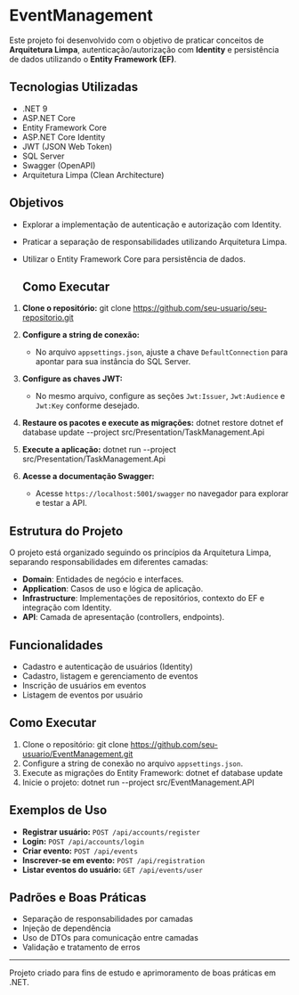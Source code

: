 # EventManagement

Este projeto foi desenvolvido com o objetivo de praticar conceitos de **Arquitetura Limpa**, autenticação/autorização com **Identity** e persistência de dados utilizando o **Entity Framework (EF)**.

## Tecnologias Utilizadas

- .NET 9
- ASP.NET Core
- Entity Framework Core
- ASP.NET Core Identity
- JWT (JSON Web Token)
- SQL Server
- Swagger (OpenAPI)
- Arquitetura Limpa (Clean Architecture)

## Objetivos

- Explorar a implementação de autenticação e autorização com Identity.
- Praticar a separação de responsabilidades utilizando Arquitetura Limpa.
- Utilizar o Entity Framework Core para persistência de dados.

  ## Como Executar

1. **Clone o repositório:** git clone https://github.com/seu-usuario/seu-repositorio.git
  
2. **Configure a string de conexão:**
   - No arquivo `appsettings.json`, ajuste a chave `DefaultConnection` para apontar para sua instância do SQL Server.

3. **Configure as chaves JWT:**
   - No mesmo arquivo, configure as seções `Jwt:Issuer`, `Jwt:Audience` e `Jwt:Key` conforme desejado.

4. **Restaure os pacotes e execute as migrações:** dotnet restore dotnet ef database update --project src/Presentation/TaskManagement.Api
  
5. **Execute a aplicação:** dotnet run --project src/Presentation/TaskManagement.Api

6. **Acesse a documentação Swagger:**
   - Acesse `https://localhost:5001/swagger` no navegador para explorar e testar a API.

## Estrutura do Projeto

O projeto está organizado seguindo os princípios da Arquitetura Limpa, separando responsabilidades em diferentes camadas:

- **Domain**: Entidades de negócio e interfaces.
- **Application**: Casos de uso e lógica de aplicação.
- **Infrastructure**: Implementações de repositórios, contexto do EF e integração com Identity.
- **API**: Camada de apresentação (controllers, endpoints).

## Funcionalidades

- Cadastro e autenticação de usuários (Identity)
- Cadastro, listagem e gerenciamento de eventos
- Inscrição de usuários em eventos
- Listagem de eventos por usuário

## Como Executar

1. Clone o repositório: git clone https://github.com/seu-usuario/EventManagement.git
2. Configure a string de conexão no arquivo `appsettings.json`.
3. Execute as migrações do Entity Framework: dotnet ef database update
4. Inicie o projeto: dotnet run --project src/EventManagement.API


## Exemplos de Uso

- **Registrar usuário:** `POST /api/accounts/register`
- **Login:** `POST /api/accounts/login`
- **Criar evento:** `POST /api/events`
- **Inscrever-se em evento:** `POST /api/registration`
- **Listar eventos do usuário:** `GET /api/events/user`

## Padrões e Boas Práticas

- Separação de responsabilidades por camadas
- Injeção de dependência
- Uso de DTOs para comunicação entre camadas
- Validação e tratamento de erros

---

Projeto criado para fins de estudo e aprimoramento de boas práticas em .NET.

